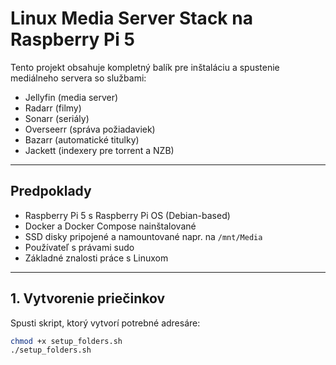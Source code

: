 # Linux Media Server Stack na Raspberry Pi 5

Tento projekt obsahuje kompletný balík pre inštaláciu a spustenie mediálneho servera so službami:  
- Jellyfin (media server)  
- Radarr (filmy)  
- Sonarr (seriály)  
- Overseerr (správa požiadaviek)  
- Bazarr (automatické titulky)  
- Jackett (indexery pre torrent a NZB)  

---

## Predpoklady

- Raspberry Pi 5 s Raspberry Pi OS (Debian-based)  
- Docker a Docker Compose nainštalované  
- SSD disky pripojené a namountované napr. na `/mnt/Media`  
- Používateľ s právami sudo  
- Základné znalosti práce s Linuxom  

---

## 1. Vytvorenie priečinkov

Spusti skript, ktorý vytvorí potrebné adresáre:

```bash
chmod +x setup_folders.sh
./setup_folders.sh
